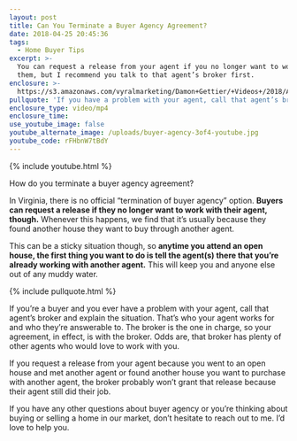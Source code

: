 ```yaml
---
layout: post
title: Can You Terminate a Buyer Agency Agreement?
date: 2018-04-25 20:45:36
tags:
  - Home Buyer Tips
excerpt: >-
  You can request a release from your agent if you no longer want to work with
  them, but I recommend you talk to that agent’s broker first.
enclosure: >-
  https://s3.amazonaws.com/vyralmarketing/Damon+Gettier/+Videos+/2018/April/Roanoke+Real+Estate+Agent-+Can+You+Terminate+a+Buyer+Agency+Agreement%253F.mp4
pullquote: 'If you have a problem with your agent, call that agent’s broker.'
enclosure_type: video/mp4
enclosure_time:
use_youtube_image: false
youtube_alternate_image: /uploads/buyer-agency-3of4-youtube.jpg
youtube_code: rFHbnW7tBdY
---
```


{% include youtube.html %}

How do you terminate a buyer agency agreement?

In Virginia, there is no official “termination of buyer agency” option. **Buyers can request a release if they no longer want to work with their agent, though.** Whenever this happens, we find that it’s usually because they found another house they want to buy through another agent.

This can be a sticky situation though, so **anytime you attend an open house, the first thing you want to do is tell the agent(s) there that you’re already working with another agent.** This will keep you and anyone else out of any muddy water.

{% include pullquote.html %}

If you’re a buyer and you ever have a problem with your agent, call that agent’s broker and explain the situation. That’s who your agent works for and who they’re answerable to. The broker is the one in charge, so your agreement, in effect, is with the broker. Odds are, that broker has plenty of other agents who would love to work with you.

If you request a release from your agent because you went to an open house and met another agent or found another house you want to purchase with another agent, the broker probably won’t grant that release because their agent still did their job.

If you have any other questions about buyer agency or you’re thinking about buying or selling a home in our market, don’t hesitate to reach out to me. I’d love to help you.